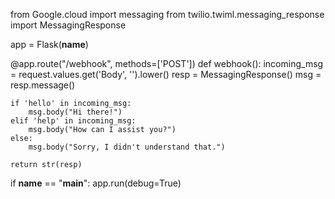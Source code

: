 
from Google.cloud import messaging from twilio.twiml.messaging_response import MessagingResponse

app = Flask(__name__)

@app.route("/webhook", methods=['POST'])
def webhook():
    incoming_msg = request.values.get('Body', '').lower()
    resp = MessagingResponse()
    msg = resp.message()

    if 'hello' in incoming_msg:
        msg.body("Hi there!")
    elif 'help' in incoming_msg:
        msg.body("How can I assist you?")
    else:
        msg.body("Sorry, I didn't understand that.")

    return str(resp)

if __name__ == "__main__":
    app.run(debug=True)
